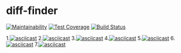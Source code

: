 # diff-finder

[![Maintainability](https://api.codeclimate.com/v1/badges/5130b9ff8653a5d46e1f/maintainability)](https://codeclimate.com/github/pocketmehdi/diff-finder/maintainability)
[![Test Coverage](https://api.codeclimate.com/v1/badges/5130b9ff8653a5d46e1f/test_coverage)](https://codeclimate.com/github/pocketmehdi/diff-finder/test_coverage)
[![Build Status](https://travis-ci.org/pocketmehdi/diff-finder.svg?branch=master)](https://travis-ci.org/pocketmehdi/diff-finder)

1.[![asciicast](https://asciinema.org/a/baqEcxyY3Vc6h2pH0xyQ5dSdW.png)](https://asciinema.org/a/baqEcxyY3Vc6h2pH0xyQ5dSdW)
2.[![asciicast](https://asciinema.org/a/xWccQQyxAMHsYv0pEPGg8vJ17.png)](https://asciinema.org/a/xWccQQyxAMHsYv0pEPGg8vJ17)
3.[![asciicast](https://asciinema.org/a/Mrq8hhGt981tcKEbeTkBOVrnz.png)](https://asciinema.org/a/Mrq8hhGt981tcKEbeTkBOVrnz)
4.[![asciicast](https://asciinema.org/a/lUpakN6AlIszm4Y5LArEGdjnb.png)](https://asciinema.org/a/lUpakN6AlIszm4Y5LArEGdjnb)
5.[![asciicast](https://asciinema.org/a/Iv0Jit3ZNPIMrnT68ak6g5gP6.png)](https://asciinema.org/a/Iv0Jit3ZNPIMrnT68ak6g5gP6)
6.[![asciicast](https://asciinema.org/a/NcOImZ77i9MG2ErUriC6ule1s.png)](https://asciinema.org/a/NcOImZ77i9MG2ErUriC6ule1s)
7.[![asciicast](https://asciinema.org/a/nzYoKf2EjjlmXvRRyjAKjfWC6.png)](https://asciinema.org/a/nzYoKf2EjjlmXvRRyjAKjfWC6)
